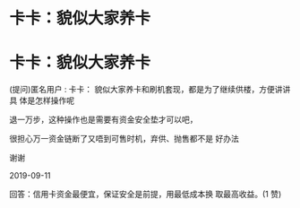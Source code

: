 # 卡卡：貌似大家养卡

# 卡卡：貌似大家养卡

(提问)匿名用户 : 卡卡： 貌似大家养卡和刷机套现，都是为了继续供楼，方便讲讲具 体是怎样操作呢

退一万步，这种操作也是需要有资金安全垫才可以吧，

很担心万一资金链断了又唔到可售时机，弃供、抛售都不是 好办法

谢谢

2019-09-11

回答：信用卡资金最便宜，保证安全是前提，用最低成本换 取最高收益。(1 赞)